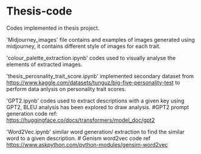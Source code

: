 # Thesis-code
Codes implemented in thesis project. 

'Midjourney_images' file contains and examples of images generated using midjourney, it contains different style of images for each trait.

'colour_palette_extraction.ipynb' codes used to visually analyse the elements of extracted images.

'thesis_perosnality_trait_score.ipynb' implemented secondary dataset from https://www.kaggle.com/datasets/tunguz/big-five-personality-test to perform data anlysis on personality trait scores.

'GPT2.ipynb' codes used to extract descriptions with a given key using GPT2, BLEU analysis has been explored to draw analysis. 
#GPT2 prompt generation
code ref: https://huggingface.co/docs/transformers/model_doc/gpt2

'Word2Vec.ipynb' similar word generation/ extraction to find the similar word to a given description. # Genism word2vec
code ref https://www.askpython.com/python-modules/gensim-word2vec
